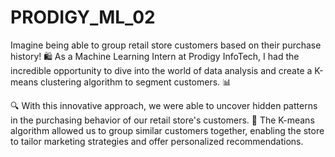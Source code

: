 # PRODIGY_ML_02
 Imagine being able to group retail store customers based on their purchase history! 🛍️ As a Machine Learning Intern at Prodigy InfoTech, I had the incredible opportunity to dive into the world of data analysis and create a K-means clustering algorithm to segment customers. 📊

🔍 With this innovative approach, we were able to uncover hidden patterns in the purchasing behavior of our retail store's customers. 🛒 The K-means algorithm allowed us to group similar customers together, enabling the store to tailor marketing strategies and offer personalized recommendations. 

